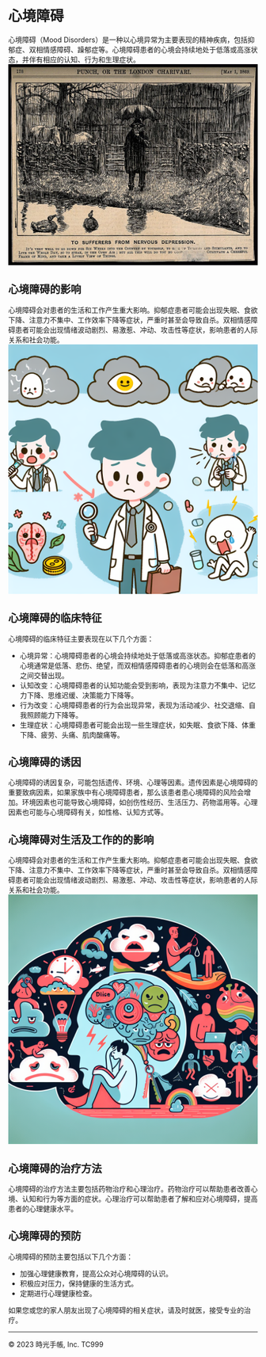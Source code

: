 # 心境障碍

心境障碍（Mood Disorders）是一种以心境异常为主要表现的精神疾病，包括抑郁症、双相情感障碍、躁郁症等。心境障碍患者的心境会持续地处于低落或高涨状态，并伴有相应的认知、行为和生理症状。
![Alt text](e1.jpg)

## 心境障碍的影响

心境障碍会对患者的生活和工作产生重大影响。抑郁症患者可能会出现失眠、食欲下降、注意力不集中、工作效率下降等症状，严重时甚至会导致自杀。双相情感障碍患者可能会出现情绪波动剧烈、易激惹、冲动、攻击性等症状，影响患者的人际关系和社会功能。
![Alt text](E4.png)

## 心境障碍的临床特征

心境障碍的临床特征主要表现在以下几个方面：

* 心境异常：心境障碍患者的心境会持续地处于低落或高涨状态。抑郁症患者的心境通常是低落、悲伤、绝望，而双相情感障碍患者的心境则会在低落和高涨之间交替出现。
* 认知改变：心境障碍患者的认知功能会受到影响，表现为注意力不集中、记忆力下降、思维迟缓、决策能力下降等。
* 行为改变：心境障碍患者的行为会出现异常，表现为活动减少、社交退缩、自我照顾能力下降等。
* 生理症状：心境障碍患者可能会出现一些生理症状，如失眠、食欲下降、体重下降、疲劳、头痛、肌肉酸痛等。

## 心境障碍的诱因

心境障碍的诱因复杂，可能包括遗传、环境、心理等因素。遗传因素是心境障碍的重要致病因素，如果家族中有心境障碍患者，那么该患者患心境障碍的风险会增加。环境因素也可能导致心境障碍，如创伤性经历、生活压力、药物滥用等。心理因素也可能与心境障碍有关，如性格、认知方式等。

## 心境障碍对生活及工作的的影响

心境障碍会对患者的生活和工作产生重大影响。抑郁症患者可能会出现失眠、食欲下降、注意力不集中、工作效率下降等症状，严重时甚至会导致自杀。双相情感障碍患者可能会出现情绪波动剧烈、易激惹、冲动、攻击性等症状，影响患者的人际关系和社会功能。
![Alt text](e3.png)

## 心境障碍的治疗方法

心境障碍的治疗方法主要包括药物治疗和心理治疗。药物治疗可以帮助患者改善心境、认知和行为等方面的症状。心理治疗可以帮助患者了解和应对心境障碍，提高患者的心理健康水平。

## 心境障碍的预防

心境障碍的预防主要包括以下几个方面：

* 加强心理健康教育，提高公众对心境障碍的认识。
* 积极应对压力，保持健康的生活方式。
* 定期进行心理健康检查。

如果您或您的家人朋友出现了心境障碍的相关症状，请及时就医，接受专业的治疗。

--------
© 2023 時光手帳, Inc. TC999